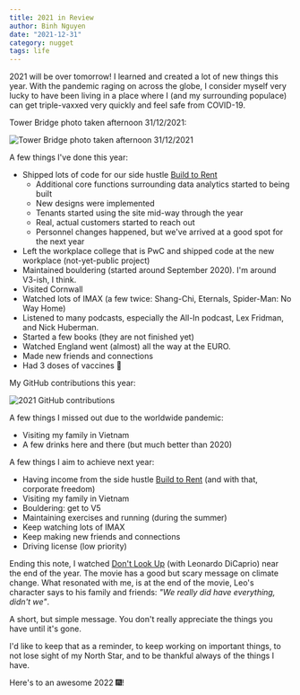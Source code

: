 ```yaml
---
title: 2021 in Review
author: Binh Nguyen
date: "2021-12-31"
category: nugget
tags: life
---
```


2021 will be over tomorrow! I learned and created a lot of new things this year. With the pandemic raging on across the globe, I consider myself very lucky to have been living in a place where I (and my surrounding populace) can get triple-vaxxed very quickly and feel safe from COVID-19.

Tower Bridge photo taken afternoon 31/12/2021:

![Tower Bridge photo taken afternoon 31/12/2021](/post-images/2021-in-review/tower-bridge.webp)

A few things I've done this year:

- Shipped lots of code for our side hustle [Build to Rent](https://buildtorent.io)
   - Additional core functions surrounding data analytics started to being built
   - New designs were implemented
   - Tenants started using the site mid-way through the year
   - Real, actual customers started to reach out
   - Personnel changes happened, but we've arrived at a good spot for the next year
- Left the workplace college that is PwC and shipped code at the new workplace (not-yet-public project)
- Maintained bouldering (started around September 2020). I'm around V3-ish, I think.
- Visited Cornwall
- Watched lots of IMAX (a few twice: Shang-Chi, Eternals, Spider-Man: No Way Home)
- Listened to many podcasts, especially the All-In podcast, Lex Fridman, and Nick Huberman.
- Started a few books (they are not finished yet)
- Watched England went (almost) all the way at the EURO.
- Made new friends and connections
- Had 3 doses of vaccines 💉

My GitHub contributions this year:

![2021 GitHub contributions](/post-images/2021-in-review/github-contributions.png)

A few things I missed out due to the worldwide pandemic:

- Visiting my family in Vietnam
- A few drinks here and there (but much better than 2020)

A few things I aim to achieve next year:

- Having income from the side hustle [Build to Rent](https://buildtorent.io) (and with that, corporate freedom)
- Visiting my family in Vietnam
- Bouldering: get to V5
- Maintaining exercises and running (during the summer)
- Keep watching lots of IMAX
- Keep making new friends and connections
- Driving license (low priority)

Ending this note, I watched [Don't Look Up](https://www.imdb.com/title/tt11286314/) (with Leonardo DiCaprio) near the end of the year. The movie has a good but scary message on climate change. What resonated with me, is at the end of the movie, Leo's character says to his family and friends: _"We really did have everything, didn't we"_.

A short, but simple message. You don't really appreciate the things you have until it's gone.

I'd like to keep that as a reminder, to keep working on important things, to not lose sight of my North Star, and to be thankful always of the things I have.

Here's to an awesome 2022 🎆!
